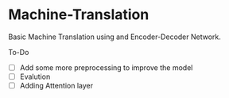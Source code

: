 # Machine-Translation

Basic Machine Translation using and Encoder-Decoder Network.

To-Do
- [ ] Add some more preprocessing to improve the model
- [ ] Evalution
- [ ] Adding Attention layer
